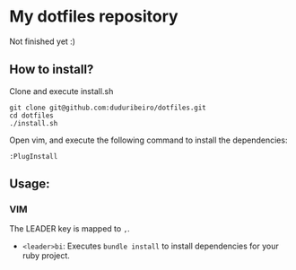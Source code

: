 # My dotfiles repository
Not finished yet :)

## How to install?

Clone and execute install.sh

```
git clone git@github.com:duduribeiro/dotfiles.git
cd dotfiles
./install.sh
```

Open vim, and execute the following command to install the dependencies:

```
:PlugInstall
```

## Usage:

### VIM

The LEADER key is mapped to `,`.

- `<leader>bi`: Executes `bundle install` to install dependencies for your ruby project.
